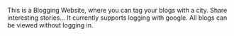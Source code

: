 This is a Blogging Website, where you can tag your blogs with a city. Share interesting stories...
It currently supports logging with google. All blogs can be viewed without logging in.